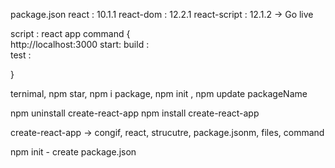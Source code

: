 <!-- NPM - node package manager

set of code - help - swaraj -  awdiz


alert()
react-hot-toast - package - npm - publish - 
react 
express 
mongoose -->

package.json
react : 10.1.1
react-dom : 12.2.1
react-script : 12.1.2 -> Go live

script : react app command
{\
    http://localhost:3000
    start: 
    build :  
    test : 

}

ternimal, npm star, npm i package, npm init , npm update packageName

npm uninstall create-react-app
npm install create-react-app

create-react-app -> congif, react, strucutre, package.jsonm, files, command



npm init  - create package.json
